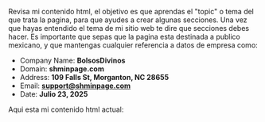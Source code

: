 Revisa mi contenido html, el objetivo es que aprendas el "topic" o tema del que trata la pagina, para que ayudes a crear algunas secciones. Una vez que hayas entendido el tema de mi sitio web te dire
que secciones debes hacer. Es importante que sepas que la pagina esta destinada a publico mexicano, y que mantengas cualquier referencia a datos de empresa como:

- Company Name: **BolsosDivinos**
- Domain: **shminpage.com**
- Address: **109 Falls St, Morganton, NC 28655**
- Email: **support@shminpage.com**
- Date: **Julio 23, 2025**

Aqui esta mi contenido html actual:
